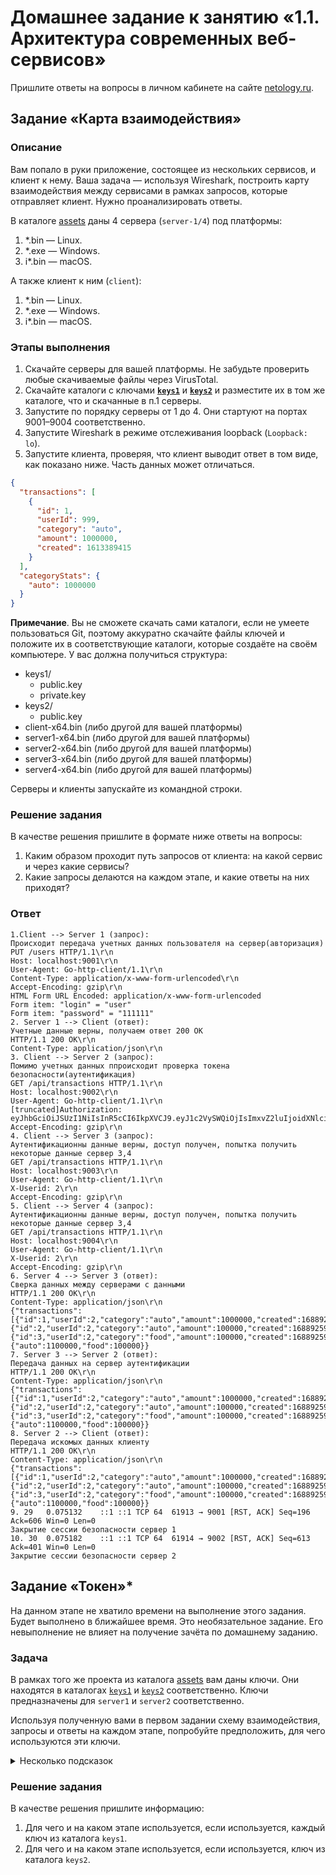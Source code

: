 # Домашнее задание к занятию «1.1. Архитектура современных веб-сервисов»

Пришлите ответы на вопросы в личном кабинете на сайте [netology.ru](https://netology.ru).

## Задание «Карта взаимодействия»

### Описание

Вам попало в руки приложение, состоящее из нескольких сервисов, и клиент к нему. Ваша задача — используя Wireshark, построить карту взаимодействия между сервисами в рамках запросов, которые отправляет клиент. Нужно проанализировать ответы.

В каталоге [assets](assets) даны 4 сервера (`server-1/4`) под платформы:

1. *.bin — Linux.
2. *.exe — Windows.
3. i*.bin — macOS.

А также клиент к ним (`client`):

1. *.bin — Linux.
2. *.exe — Windows.
3. i*.bin — macOS.

### Этапы выполнения

1. Скачайте серверы для вашей платформы. Не забудьте проверить любые скачиваемые файлы через VirusTotal.
2. Скачайте каталоги с ключами **[`keys1`](assets/keys1)** и **[`keys2`](assets/keys2)** и разместите их в том же каталоге, что и скачанные в п.1 серверы.
3. Запустите по порядку серверы от 1 до 4. Они стартуют на портах 9001–9004 соответственно.
4. Запустите Wireshark в режиме отслеживания loopback (`Loopback: lo`).
5. Запустите клиента, проверяя, что клиент выводит ответ в том виде, как показано ниже. Часть данных может отличаться.


```json
{
  "transactions": [
    {
      "id": 1,
      "userId": 999,
      "category": "auto",
      "amount": 1000000,
      "created": 1613389415
    }
  ],
  "categoryStats": {
    "auto": 1000000
  }
}
```

**Примечание**. Вы не сможете скачать сами каталоги, если не умеете пользоваться Git, поэтому аккуратно скачайте файлы ключей и положите их в соответствующие каталоги, которые создаёте на своём компьютере. У вас должна получиться структура:

- keys1/
  - public.key
  - private.key
- keys2/
  - public.key
- client-x64.bin (либо другой для вашей платформы)
- server1-x64.bin (либо другой для вашей платформы)
- server2-x64.bin (либо другой для вашей платформы)
- server3-x64.bin (либо другой для вашей платформы)
- server4-x64.bin (либо другой для вашей платформы)

Серверы и клиенты запускайте из командной строки.

### Решение задания

В качестве решения пришлите в формате ниже ответы на вопросы:
1. Каким образом проходит путь запросов от клиента: на какой сервис и через какие сервисы?
2. Какие запросы делаются на каждом этапе, и какие ответы на них приходят?

### Ответ

```text
1.Client --> Server 1 (запрос):
Происходит передача учетных данных пользователя на сервер(авторизация)
PUT /users HTTP/1.1\r\n
Host: localhost:9001\r\n
User-Agent: Go-http-client/1.1\r\n
Content-Type: application/x-www-form-urlencoded\r\n
Accept-Encoding: gzip\r\n
HTML Form URL Encoded: application/x-www-form-urlencoded
Form item: "login" = "user"
Form item: "password" = "111111"
2. Server 1 --> Client (ответ):
Учетные данные верны, получаем ответ 200 OK
HTTP/1.1 200 OK\r\n
Content-Type: application/json\r\n
3. Client --> Server 2 (запрос):
Помимо учетных данных ппроисходит проверка токена безопасности(аутентификация)
GET /api/transactions HTTP/1.1\r\n
Host: localhost:9002\r\n
User-Agent: Go-http-client/1.1\r\n
[truncated]Authorization: eyJhbGciOiJSUzI1NiIsInR5cCI6IkpXVCJ9.eyJ1c2VySWQiOjIsImxvZ2luIjoidXNlciIsInJvbGVzIjpbIlVTRVIiXSwiaWF0IjoxNjg4OTI2NjY3LCJleHAiOjE2ODg5MzAyNjd9.dBnOmkvHjTO0ukSNA9aIHdRBzSSb1n8AQS5LkBZE3Jh5WTUiGVU9RruciO6B9VCe75QbK
Accept-Encoding: gzip\r\n
4. Client --> Server 3 (запрос):
Аутентификационны данные верны, доступ получен, попытка получить некоторые данные сервер 3,4
GET /api/transactions HTTP/1.1\r\n
Host: localhost:9003\r\n
User-Agent: Go-http-client/1.1\r\n
X-Userid: 2\r\n
Accept-Encoding: gzip\r\n
5. Client --> Server 4 (запрос):
Аутентификационны данные верны, доступ получен, попытка получить некоторые данные сервер 3,4
GET /api/transactions HTTP/1.1\r\n
Host: localhost:9004\r\n
User-Agent: Go-http-client/1.1\r\n
X-Userid: 2\r\n
Accept-Encoding: gzip\r\n
6. Server 4 --> Server 3 (ответ):
Сверка данных между серверами с данными
HTTP/1.1 200 OK\r\n
Content-Type: application/json\r\n
{"transactions":[{"id":1,"userId":2,"category":"auto","amount":1000000,"created":1688925938},{"id":2,"userId":2,"category":"auto","amount":100000,"created":1688925938},{"id":3,"userId":2,"category":"food","amount":100000,"created":1688925938}],"categoryStats":{"auto":1100000,"food":100000}}
7. Server 3 --> Server 2 (ответ):
Передача данных на сервер аутентификации
HTTP/1.1 200 OK\r\n
Content-Type: application/json\r\n
{"transactions":[{"id":1,"userId":2,"category":"auto","amount":1000000,"created":1688925938},{"id":2,"userId":2,"category":"auto","amount":100000,"created":1688925938},{"id":3,"userId":2,"category":"food","amount":100000,"created":1688925938}],"categoryStats":{"auto":1100000,"food":100000}}
8. Server 2 --> Client (ответ):
Передача искомых данных клиенту
HTTP/1.1 200 OK\r\n
Content-Type: application/json\r\n
{"transactions":[{"id":1,"userId":2,"category":"auto","amount":1000000,"created":1688925938},{"id":2,"userId":2,"category":"auto","amount":100000,"created":1688925938},{"id":3,"userId":2,"category":"food","amount":100000,"created":1688925938}],"categoryStats":{"auto":1100000,"food":100000}}
9. 29	0.075132	::1	::1	TCP	64	61913 → 9001 [RST, ACK] Seq=196 Ack=606 Win=0 Len=0
Закрытие сессии безопасности сервер 1
10. 30	0.075182	::1	::1	TCP	64	61914 → 9002 [RST, ACK] Seq=613 Ack=401 Win=0 Len=0
Закрытие сессии безопасности сервер 2
```

## Задание «Токен»*
На данном этапе не хватило времени на выполнение этого задания. Будет выполнено в ближайшее время.
Это необязательное задание. Его невыполнение не влияет на получение зачёта по домашнему заданию.

### Задача

В рамках того же проекта из каталога [assets](assets) вам даны ключи. Они находятся в каталогах [`keys1`](assets/keys1) и [`keys2`](assets/keys2) соответственно. Ключи предназначены для `server1` и `server2` соответственно.

Используя полученную вами в первом задании схему взаимодействия, запросы и ответы на каждом этапе, попробуйте предположить, для чего используются эти ключи.

<details>
<summary>Несколько подсказок</summary>

1. Попробуйте сравнить содержимое каталогов `keys1` и `keys2`.
2. Попытайтесь подменить один или несколько ключей и посмотреть, на что это повлияет. Не забудьте перезапустить тот сервис, для которого вы поменяли ключ.
3. Возможно, часть передаваемых данных закодирована каким-то алгоритмом. Попробуйте декодировать её и посмотреть, есть ли данные, которые указывают на то, как использовались ключи.
</details>

### Решение задания

В качестве решения пришлите информацию:
1. Для чего и на каком этапе используется, если используется, каждый ключ из каталога `keys1`.
2. Для чего и на каком этапе используется, если используется, ключ из каталога `keys2`.
